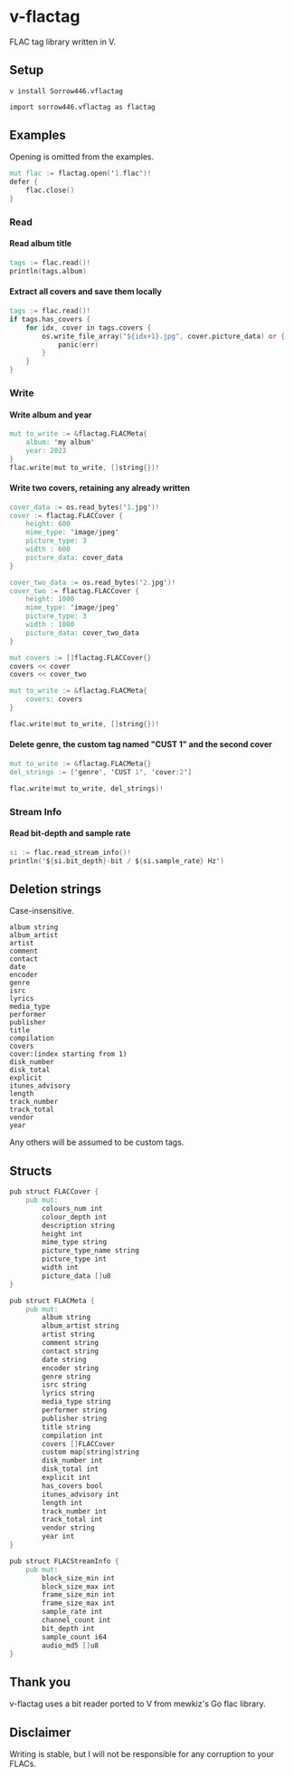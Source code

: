 # v-flactag
FLAC tag library written in V.

## Setup
`v install Sorrow446.vflactag`
```v
import sorrow446.vflactag as flactag
```

## Examples
Opening is omitted from the examples.
```v
mut flac := flactag.open('1.flac')!
defer {
    flac.close()
}
```
### Read
#### Read album title
```v
tags := flac.read()!
println(tags.album)
```
#### Extract all covers and save them locally
```v
tags := flac.read()!
if tags.has_covers {
    for idx, cover in tags.covers {
        os.write_file_array("${idx+1}.jpg", cover.picture_data) or {
            panic(err)
        }
    }
}
```
### Write
#### Write album and year
```v
mut to_write := &flactag.FLACMeta{
    album: 'my album'
    year: 2023
}
flac.write(mut to_write, []string{})!
```
#### Write two covers, retaining any already written
```v
cover_data := os.read_bytes('1.jpg')!
cover := flactag.FLACCover {
    height: 600
    mime_type: 'image/jpeg'
    picture_type: 3
    width : 600
    picture_data: cover_data
}

cover_two_data := os.read_bytes('2.jpg')!
cover_two := flactag.FLACCover {
    height: 1000
    mime_type: 'image/jpeg'
    picture_type: 3
    width : 1000
    picture_data: cover_two_data
}

mut covers := []flactag.FLACCover{}
covers << cover
covers << cover_two

mut to_write := &flactag.FLACMeta{
    covers: covers
}

flac.write(mut to_write, []string{})!
```
#### Delete genre, the custom tag named "CUST 1" and the second cover
```v
mut to_write := &flactag.FLACMeta{}
del_strings := ['genre', 'CUST 1', 'cover:2']

flac.write(mut to_write, del_strings)!
```
### Stream Info
#### Read bit-depth and sample rate
```v
si := flac.read_stream_info()!
println('${si.bit_depth}-bit / ${si.sample_rate} Hz')
````

## Deletion strings
Case-insensitive.
```
album string
album_artist
artist
comment
contact
date
encoder
genre
isrc
lyrics
media_type
performer
publisher
title
compilation
covers
cover:(index starting from 1)
disk_number
disk_total
explicit
itunes_advisory
length
track_number
track_total
vendor
year
```
Any others will be assumed to be custom tags.

## Structs
```v
pub struct FLACCover {
    pub mut:
        colours_num int
        colour_depth int
        description string
        height int
        mime_type string
        picture_type_name string
        picture_type int
        width int
        picture_data []u8
}

pub struct FLACMeta {
    pub mut:
        album string
        album_artist string
        artist string
        comment string
        contact string
        date string
        encoder string
        genre string
        isrc string
        lyrics string
        media_type string
        performer string
        publisher string
        title string
        compilation int
        covers []FLACCover
        custom map[string]string
        disk_number int
        disk_total int
        explicit int
        has_covers bool
        itunes_advisory int
        length int
        track_number int
        track_total int
        vendor string
        year int
}

pub struct FLACStreamInfo {
	pub mut:
		block_size_min int
		block_size_max int
		frame_size_min int
		frame_size_max int
		sample_rate int
		channel_count int
		bit_depth int
		sample_count i64
		audio_md5 []u8
}
```

## Thank you
v-flactag uses a bit reader ported to V from mewkiz's Go flac library.

## Disclaimer
Writing is stable, but I will not be responsible for any corruption to your FLACs.
